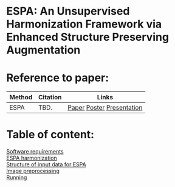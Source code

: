 
# ESPA: An Unsupervised Harmonization Framework via Enhanced Structure Preserving Augmentation
# Reference to paper: 
Method | Citation | Links 
--- | --- | --- 
ESPA | TBD. | [Paper](TBD) [Poster](TBD) [Presentation](TBD)
# Table of content:
[Software requirements](#Software-requirements)\
[ESPA harmonization](#MISPEL-Harmonization)\
[Structure of input data for ESPA](#Structure-of-input-data-for-MISPEL)\
[Image preprocessing](#Image-Preprocessing)\
[Running](#Running)
